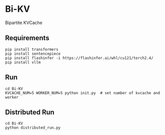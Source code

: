 # Bi-KV
Bipartite KVCache

## Requirements
```
pip install transformers
pip install sentencepiece
pip install flashinfer -i https://flashinfer.ai/whl/cu121/torch2.4/
pip install vllm
```
## Run
```
cd Bi-KV
KVCACHE_NUM=5 WORKER_NUM=5 python init.py  # set number of kvcache and worker 
```
## Distributed Run
```
cd Bi-KV
python distributed_run.py
```

